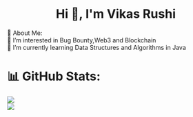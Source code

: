<h1 align="center">Hi 👋, I'm Vikas Rushi</h1>
 💫 About Me:
<BR>👯 I’m interested in Bug Bounty,Web3 and Blockchain<br>🌱 I’m currently learning Data Structures and Algorithms in Java<br>

# 📊 GitHub Stats:
![](https://github-readme-streak-stats.herokuapp.com/?user=0xvikasrushi&theme=dark&hide_border=false)<br/>
[![](https://visitcount.itsvg.in/api?id=0xvikasrushi&icon=0&color=0)](https://visitcount.itsvg.in)
